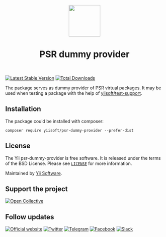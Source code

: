 <p align="center">
    <a href="https://github.com/yiisoft" target="_blank">
        <img src="https://yiisoft.github.io/docs/images/yii_logo.svg" height="100px">
    </a>
    <h1 align="center">PSR dummy provider</h1>
    <br>
</p>

[![Latest Stable Version](https://poser.pugx.org/yiisoft/psr-dummy-provider/v/stable.png)](https://packagist.org/packages/yiisoft/psr-dummy-provider)
[![Total Downloads](https://poser.pugx.org/yiisoft/psr-dummy-provider/downloads.png)](https://packagist.org/packages/yiisoft/psr-dummy-provider)

The package serves as dummy provider of PSR virtual packages.
It may be used when testing a package with the help of [yiisoft/test-support](https://github.com/yiisoft/test-support).

## Installation

The package could be installed with composer:

```shell
composer require yiisoft/psr-dummy-provider --prefer-dist
```

## License

The Yii psr-dummy-provider is free software. It is released under the terms of the BSD License.
Please see [`LICENSE`](./LICENSE.md) for more information.

Maintained by [Yii Software](https://www.yiiframework.com/).

## Support the project

[![Open Collective](https://img.shields.io/badge/Open%20Collective-sponsor-7eadf1?logo=open%20collective&logoColor=7eadf1&labelColor=555555)](https://opencollective.com/yiisoft)

## Follow updates

[![Official website](https://img.shields.io/badge/Powered_by-Yii_Framework-green.svg?style=flat)](https://www.yiiframework.com/)
[![Twitter](https://img.shields.io/badge/twitter-follow-1DA1F2?logo=twitter&logoColor=1DA1F2&labelColor=555555?style=flat)](https://twitter.com/yiiframework)
[![Telegram](https://img.shields.io/badge/telegram-join-1DA1F2?style=flat&logo=telegram)](https://t.me/yii3en)
[![Facebook](https://img.shields.io/badge/facebook-join-1DA1F2?style=flat&logo=facebook&logoColor=ffffff)](https://www.facebook.com/groups/yiitalk)
[![Slack](https://img.shields.io/badge/slack-join-1DA1F2?style=flat&logo=slack)](https://yiiframework.com/go/slack)
